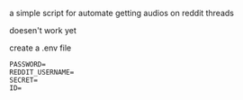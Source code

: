 a simple script for automate getting audios on reddit threads

doesen't work yet

create a .env file

```
PASSWORD=
REDDIT_USERNAME=
SECRET=
ID=
```




